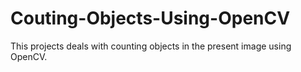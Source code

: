 # Couting-Objects-Using-OpenCV
This projects deals with counting objects in the present image using OpenCV.
